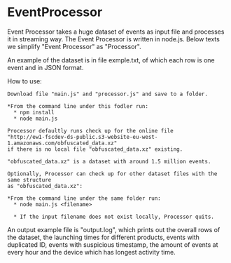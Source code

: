 # EventProcessor
Event Processor takes a huge dataset of events as input file and processes it in streaming way. The Event Processor is written in node.js. Below texts we simplify "Event Processor" as "Processor".

An example of the dataset is in file exmple.txt, of which each row is one event and in JSON format. 

How to use:
  
    Download file "main.js" and "processor.js" and save to a folder.
    
    *From the command line under this fodler run: 
      * npm install    
      * node main.js
    
    Processor defaultly runs check up for the online file 
    "http://ew1-fscdev-ds-public.s3-website-eu-west-1.amazonaws.com/obfuscated_data.xz" 
    if there is no local file "obfuscated_data.xz" existing. 
    
    "obfuscated_data.xz" is a dataset with around 1.5 million events.
    
    Optionally, Processor can check up for other dataset files with the same structure
    as "obfuscated_data.xz":
    
    *From the command line under the same folder run:
      * node main.js <filename>
      
      * If the input filename does not exist locally, Processor quits.
      

An output example file is "output.log", which prints out the overall rows of the dataset, the launching times for different products, events with duplicated ID, events with suspicious timestamp, the amount of events at every hour and the device which has longest activity time. 

  
  
